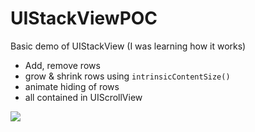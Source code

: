 # UIStackViewPOC
Basic demo of UIStackView (I was learning how it works)

- Add, remove rows 
- grow & shrink rows using `intrinsicContentSize()`
- animate hiding of rows 
- all contained in UIScrollView

<img src="http://f.cl.ly/items/012W0e2D173c0Q2t0R2X/Image%202016-02-08%20at%205.04.49%20pm.png" />
